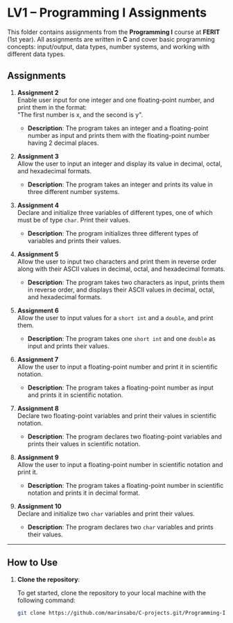 # LV1 – Programming I Assignments

This folder contains assignments from the **Programming I** course at **FERIT** (1st year). All assignments are written in **C** and cover basic programming concepts: input/output, data types, number systems, and working with different data types.

## Assignments

1. **Assignment 2**  
   Enable user input for one integer and one floating-point number, and print them in the format:  
   "The first number is x, and the second is y".

   - **Description**: The program takes an integer and a floating-point number as input and prints them with the floating-point number having 2 decimal places.

2. **Assignment 3**  
   Allow the user to input an integer and display its value in decimal, octal, and hexadecimal formats.

   - **Description**: The program takes an integer and prints its value in three different number systems.

3. **Assignment 4**  
   Declare and initialize three variables of different types, one of which must be of type `char`. Print their values.

   - **Description**: The program initializes three different types of variables and prints their values.

4. **Assignment 5**  
   Allow the user to input two characters and print them in reverse order along with their ASCII values in decimal, octal, and hexadecimal formats.

   - **Description**: The program takes two characters as input, prints them in reverse order, and displays their ASCII values in decimal, octal, and hexadecimal formats.

5. **Assignment 6**  
   Allow the user to input values for a `short int` and a `double`, and print them.

   - **Description**: The program takes one `short int` and one `double` as input and prints their values.

6. **Assignment 7**  
   Allow the user to input a floating-point number and print it in scientific notation.

   - **Description**: The program takes a floating-point number as input and prints it in scientific notation.

7. **Assignment 8**  
   Declare two floating-point variables and print their values in scientific notation.

   - **Description**: The program declares two floating-point variables and prints their values in scientific notation.

8. **Assignment 9**  
   Allow the user to input a floating-point number in scientific notation and print it.

   - **Description**: The program takes a floating-point number in scientific notation and prints it in decimal format.

9. **Assignment 10**  
   Declare and initialize two `char` variables and print their values.

   - **Description**: The program declares two `char` variables and prints their values.

---

## How to Use

1. **Clone the repository**:

   To get started, clone the repository to your local machine with the following command:

   ```bash
   git clone https://github.com/marinsabo/C-projects.git/Programming-I/LV1
   ```
